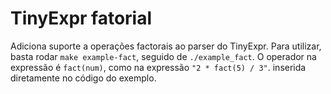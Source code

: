 # TinyExpr fatorial
Adiciona suporte a operações factorais ao parser do TinyExpr. Para utilizar, basta rodar ```make example-fact```, seguido de ```./example_fact```.
O operador na expressão é ```fact(num)```, como na expressão ```"2 * fact(5) / 3"```. inserida diretamente no código do exemplo.
